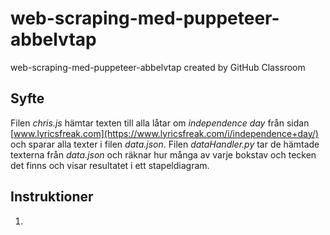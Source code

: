 # web-scraping-med-puppeteer-abbelvtap
web-scraping-med-puppeteer-abbelvtap created by GitHub Classroom

## Syfte

Filen *chris.js* hämtar texten till alla låtar om *independence day* från sidan [www.lyricsfreak.com](https://www.lyricsfreak.com/i/independence+day/) och sparar alla texter i filen *data.json*. Filen *dataHandler.py* tar de hämtade texterna från *data.json* och räknar hur många av varje bokstav och tecken det finns och visar resultatet i ett stapeldiagram.

## Instruktioner

1. 
